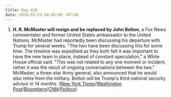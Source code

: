 ```yaml
---
title: Day 428
date: 2018-03-23 04:45:00 -07:00
---
```


1. **H. R. McMaster will resign and be replaced by John Bolton**, a Fox News commentator and former United States ambassador to the United Nations. McMaster had reportedly been discussing his departure with Trump for several weeks. "The two have been discussing this for some time. The timeline was expedited as they both felt it was important to have the new team in place, instead of constant speculation," a White House official said. "This was not related to any one moment or incident, rather it was the result of ongoing conversations between the two." McMaster, a three-star Army general, also announced that he would also retire from the military. Bolton will be Trump's third national security advisor in 14 months. ([New York Times](https://www.nytimes.com/2018/03/22/us/politics/hr-mcmaster-trump-bolton.html)/[Washington Post](https://www.washingtonpost.com/world/national-security/trump-names-former-ambassador-john-bolton-as-his-new-national-security-adviser/2018/03/22/aa1d19e6-2e20-11e8-8ad6-fbc50284fce8_story.html)/[Bloomberg](https://www.bloomberg.com/news/articles/2018-03-22/trump-replaces-mcmaster-with-bolton-as-national-security-adviser)/[CNN](https://www.cnn.com/2018/03/22/politics/trump-replace-national-security-adviser-mcmaster-bolton/index.html)/[Politico](https://www.politico.com/story/2018/03/22/john-bolton-national-security-adviser-hr-mcmaster-trump-481721))